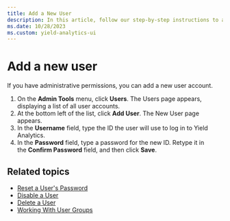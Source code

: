 ```yaml
---
title: Add a New User
description: In this article, follow our step-by-step instructions to add a new user account.
ms.date: 10/28/2023
ms.custom: yield-analytics-ui
---
```


# Add a new user

If you have administrative permissions, you can add a new user account.

1. On the **Admin Tools** menu, click **Users**. The Users page appears, displaying a list of all user accounts.
1. At the bottom left of the list, click **Add User**. The New User page appears.
1. In the **Username** field, type the ID the user will use to log in to Yield Analytics.
1. In the **Password** field, type a password for the new ID. Retype it in the **Confirm Password** field, and then click **Save**.

## Related topics

- [Reset a User's Password](reset-a-user-s-password.md)
- [Disable a User](disable-a-user.md)
- [Delete a User](delete-a-user.md)
- [Working With User Groups](working-with-user-groups.md)
